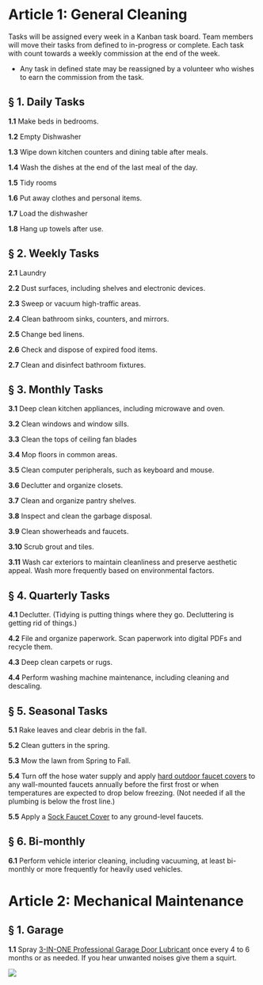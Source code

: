 # Article 1: General Cleaning

Tasks will be assigned every week in a Kanban task board. Team members will move their tasks from defined to in-progress or complete. Each task with count towards a weekly commission at the end of the week.

- Any task in defined state may be reassigned by a volunteer who wishes to earn the commission from the task.

## § 1. Daily Tasks

**1.1** Make beds in bedrooms.

**1.2** Empty Dishwasher

**1.3** Wipe down kitchen counters and dining table after meals.

**1.4** Wash the dishes at the end of the last meal of the day.

**1.5** Tidy rooms

**1.6** Put away clothes and personal items.

**1.7** Load the dishwasher

**1.8** Hang up towels after use.

## § 2. Weekly Tasks

**2.1** Laundry

**2.2** Dust surfaces, including shelves and electronic devices.

**2.3** Sweep or vacuum high-traffic areas.

**2.4** Clean bathroom sinks, counters, and mirrors.

**2.5** Change bed linens.

**2.6** Check and dispose of expired food items.

**2.7** Clean and disinfect bathroom fixtures.

## § 3. Monthly Tasks

**3.1** Deep clean kitchen appliances, including microwave and oven.

**3.2** Clean windows and window sills.

**3.3** Clean the tops of ceiling fan blades

**3.4** Mop floors in common areas.

**3.5** Clean computer peripherals, such as keyboard and mouse.

**3.6** Declutter and organize closets.

**3.7** Clean and organize pantry shelves.

**3.8** Inspect and clean the garbage disposal.

**3.9** Clean showerheads and faucets.

**3.10** Scrub grout and tiles.

**3.11** Wash car exteriors to maintain cleanliness and preserve aesthetic appeal. Wash more frequently based on environmental factors.

## § 4. Quarterly Tasks

**4.1** Declutter. (Tidying is putting things where they go. Decluttering is getting rid of things.)

**4.2** File and organize paperwork. Scan paperwork into digital PDFs and recycle them.

**4.3** Deep clean carpets or rugs.

**4.4** Perform washing machine maintenance, including cleaning and descaling.
## § 5. Seasonal Tasks

**5.1** Rake leaves and clear debris in the fall.

**5.2** Clean gutters in the spring.

**5.3** Mow the lawn from Spring to Fall.

**5.4** Turn off the hose water supply and apply [hard outdoor faucet covers](https://www.homedepot.com/p/Hard-Outdoor-Faucet-Cover-1981/204759083) to any wall-mounted faucets annually before the first frost or when temperatures are expected to drop below freezing. (Not needed if all the plumbing is below the frost line.)

**5.5** Apply a [Sock Faucet Cover](https://www.homedepot.com/p/Frost-King-2-1-4-in-Sock-Faucet-Cover-FC3/203221860) to any ground-level faucets.
## § 6. Bi-monthly

**6.1** Perform vehicle interior cleaning, including vacuuming, at least bi-monthly or more frequently for heavily used vehicles.

# Article 2: Mechanical Maintenance

## § 1. Garage

**1.1** Spray [3-IN-ONE Professional Garage Door Lubricant](https://www.amazon.com/3-ONE-Professional-Garage-Lubricant/dp/B001E5DLVO?th=1) once every 4 to 6 months or as needed. If you hear unwanted noises give them a squirt.

![](https://m.media-amazon.com/images/I/81clfxSN2ZL._AC_SL1500_.jpg)